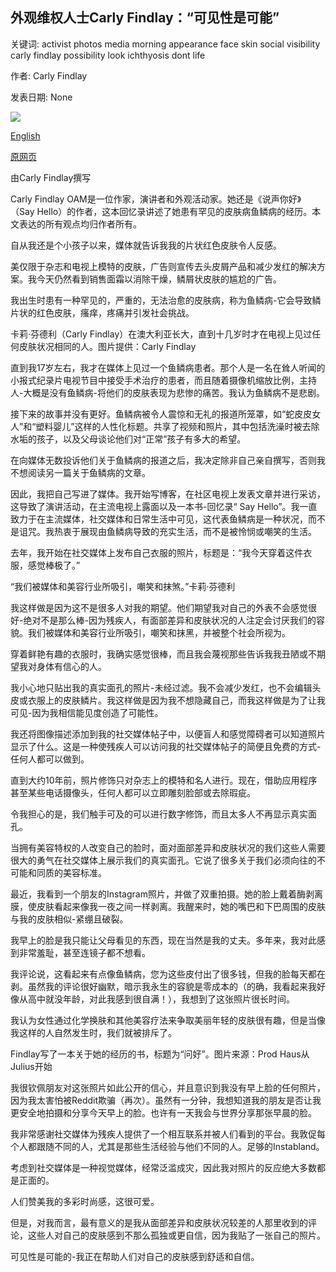 ## 外观维权人士Carly Findlay：“可见性是可能”

关键词: activist photos media morning appearance face skin social visibility carly findlay possibility look ichthyosis dont life

作者: Carly Findlay

发表日期: None

![](https://cdn.cnn.com/cnnnext/dam/assets/200504220541-02-carly-findlay-super-tease.jpg)

[English](Appearance%20activist%20Carly%20Findlay%3A%20%27Visibility%20is%20possibility%27.md)

[原网页](https://edition.cnn.com/style/article/carly-findlay-australia-beauty/index.html)

由Carly Findlay撰写

Carly Findlay OAM是一位作家，演讲者和外观活动家。她还是《说声你好》（Say Hello）的作者，这本回忆录讲述了她患有罕见的皮肤病鱼鳞病的经历。本文表达的所有观点均归作者所有。

自从我还是个小孩子以来，媒体就告诉我我的片状红色皮肤令人反感。

美仅限于杂志和电视上模特的皮肤，广告则宣传去头皮屑产品和减少发红的解决方案。我今天仍然看到销售面霜以消除干燥，鳞屑状皮肤的尴尬的广告。

我出生时患有一种罕见的，严重的，无法治愈的皮肤病，称为鱼鳞病-它会导致鳞片状的红色皮肤，瘙痒，疼痛并引发社会挑战。

卡莉·芬德利（Carly Findlay）在澳大利亚长大，直到十几岁时才在电视上见过任何皮肤状况相同的人。图片提供：Carly Findlay

直到我17岁左右，我才在媒体上见过一个鱼鳞病患者。那个人是一名在耸人听闻的小报式纪录片电视节目中接受手术治疗的患者，而且随着摄像机缩放比例，主持人-大概是没有鱼鳞病-将他们的皮肤表现为悲惨的痛苦。我认为鱼鳞病不是悲剧。

接下来的故事并没有更好。鱼鳞病被令人震惊和无礼的报道所笼罩，如“蛇皮皮女人”和“塑料婴儿”这样的人性化标题。共享了视频和照片，其中包括洗澡时被去除水垢的孩子，以及父母谈论他们对“正常”孩子有多大的希望。

在向媒体无数投诉他们关于鱼鳞病的报道之后，我决定除非自己亲自撰写，否则我不想阅读另一篇关于鱼鳞病的文章。

因此，我把自己写进了媒体。我开始写博客，在社区电视上发表文章并进行采访，这导致了演讲活动，在主流电视上露面以及一本书-回忆录“ Say Hello”。我一直致力于在主流媒体，社交媒体和日常生活中可见，这代表鱼鳞病是一种状况，而不是诅咒。我热衷于展现由鱼鳞病导致的充实生活，而不是被怜悯或嘲笑的生活。

去年，我开始在社交媒体上发布自己衣服的照片，标题是：“我今天穿着这件衣服，感觉棒极了。”

“我们被媒体和美容行业所吸引，嘲笑和抹煞。”卡莉·芬德利

我这样做是因为这不是很多人对我的期望。他们期望我对自己的外表不会感觉很好-绝对不是那么棒-因为残疾人，有面部差异和皮肤状况的人注定会讨厌我们的容貌。我们被媒体和美容行业所吸引，嘲笑和抹黑，并被整个社会所视为。

穿着鲜艳有趣的衣服时，我确实感觉很棒，而且我会蔑视那些告诉我我丑陋或不期望我对身体有信心的人。

我小心地只贴出我的真实面孔的照片-未经过滤。我不会减少发红，也不会编辑头皮或衣服上的皮肤鳞片。我这样做是因为我不想隐藏自己，而我这样做是为了让我可见-因为我相信能见度创造了可能性。

我还将图像描述添加到我的社交媒体帖子中，以便盲人和感觉障碍者可以知道照片显示了什么。这是一种使残疾人可以访问我的社交媒体帖子的简便且免费的方式-任何人都可以做到。

直到大约10年前，照片修饰只对杂志上的模特和名人进行。现在，借助应用程序甚至某些电话摄像头，任何人都可以立即雕刻脸部或去除瑕疵。

令我担心的是，我们触手可及的可以进行数字修饰，而且太多人不再显示真实面孔。

当拥有美容特权的人改变自己的脸时，面对面部差异和皮肤状况的我们这些人需要很大的勇气在社交媒体上展示我们的真实面孔。它说了很多关于我们必须向往的不可能和同质的美容标准。

最近，我看到一个朋友的Instagram照片，并做了双重拍摄。她的脸上戴着酶剥离膜，使皮肤看起来像我一夜之间一样剥离。我醒来时，她的嘴巴和下巴周围的皮肤与我的皮肤相似-紧绷且破裂。

我早上的脸是我只能让父母看见的东西，现在当然是我的丈夫。多年来，我对此感到非常羞耻，甚至连镜子都不想看。

我评论说，这看起来有点像鱼鳞病，您为这些皮付出了很多钱，但我的脸每天都在剥。虽然我的评论很好幽默，暗示我永生的容貌是零成本的（的确，我看起来我好像从高中就没年龄，对此我感到很自满！），我想到了这张照片很长时间。

我认为女性通过化学换肤和其他美容疗法来争取美丽年轻的皮肤很有趣，但是当像我这样的人自然发生时，我们就被排斥了。

Findlay写了一本关于她的经历的书，标题为“问好”。图片来源：Prod Haus从Julius开始

我很钦佩朋友对这张照片如此公开的信心，并且意识到我没有早上脸的任何照片，因为我太害怕被Reddit欺骗（再次）。虽然有一分钟，我想知道我的朋友是否让我更安全地拍摄和分享今天早上的脸。也许有一天我会与世界分享那张早晨的脸。

我非常感谢社交媒体为残疾人提供了一个相互联系并被人们看到的平台。我敦促每个人都跟随不同的人，尤其是那些生活经验与他们不同的人。足够的Instabland。

考虑到社交媒体是一种视觉媒体，经常泛滥成灾，因此我对照片的反应绝大多数都是正面的。

人们赞美我的多彩时尚感，这很可爱。

但是，对我而言，最有意义的是我从面部差异和皮肤状况较差的人那里收到的评论，这些人对自己的皮肤感到不那么孤独或更自信，因为我贴了一张自己的照片。

可见性是可能的-我正在帮助人们对自己的皮肤感到舒适和自信。